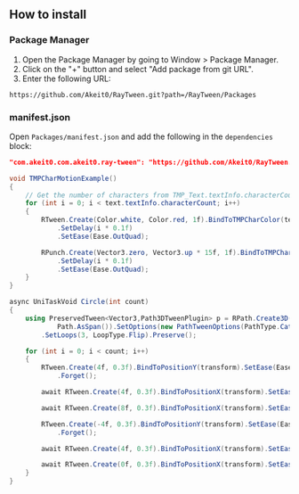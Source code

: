 ## How to install

### Package Manager
1. Open the Package Manager by going to Window > Package Manager.
2. Click on the "+" button and select "Add package from git URL".
3. Enter the following URL:

```
https://github.com/Akeit0/RayTween.git?path=/RayTween/Packages
```
### manifest.json
Open `Packages/manifest.json` and add the following in the `dependencies` block:

```json
"com.akeit0.com.akeit0.ray-tween": "https://github.com/Akeit0/RayTween.git?path=/RayTween/Packages"
```
```cs
void TMPCharMotionExample()
{
    // Get the number of characters from TMP_Text.textInfo.characterCount
    for (int i = 0; i < text.textInfo.characterCount; i++)
    {
        RTween.Create(Color.white, Color.red, 1f).BindToTMPCharColor(text, i)
            .SetDelay(i * 0.1f)
            .SetEase(Ease.OutQuad);

        RPunch.Create(Vector3.zero, Vector3.up * 15f, 1f).BindToTMPCharPosition(text, i)
            .SetDelay(i * 0.1f)
            .SetEase(Ease.OutQuad);
    }
}
```
```cs
async UniTaskVoid Circle(int count)
{
    using PreservedTween<Vector3,Path3DTweenPlugin> p = RPath.Create3D(3f).BindToPosition(transform).WithPath(
            Path.AsSpan()).SetOptions(new PathTweenOptions(PathType.CatmullRom, true)).SetEase(Ease.OutSine)
        .SetLoops(3, LoopType.Flip).Preserve();

    for (int i = 0; i < count; i++)
    {
        RTween.Create(4f, 0.3f).BindToPositionY(transform).SetEase(Ease.OutSine).SetLoops(2, LoopType.Yoyo)
            .Forget();

        await RTween.Create(4f, 0.3f).BindToPositionX(transform).SetEase(Ease.InSine);

        await RTween.Create(8f, 0.3f).BindToPositionX(transform).SetEase(Ease.OutSine);

        RTween.Create(-4f, 0.3f).BindToPositionY(transform).SetEase(Ease.OutSine).SetLoops(2, LoopType.Yoyo)
            .Forget();

        await RTween.Create(4f, 0.3f).BindToPositionX(transform).SetEase(Ease.InSine);

        await RTween.Create(0f, 0.3f).BindToPositionX(transform).SetEase(Ease.OutSine);
    }
}
```